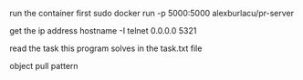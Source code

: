 run the container first
sudo docker run -p 5000:5000 alexburlacu/pr-server

get the ip address
hostname -I
telnet 0.0.0.0 5321

read the task this program solves in the task.txt file

object pull pattern
